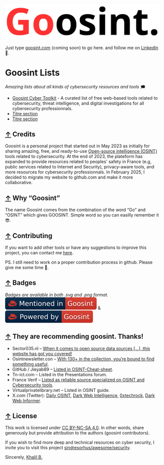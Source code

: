 [![logo-cut.jpg](media/logo-cut.jpg)](#goosint-lists)

Just type [goosint.com](https://goosint.com) (coming soon) to go here. and follow me on [LinkedIn](https://www.linkedin.com/in/khalilb/) :cowboy_hat_face:.

# Goosint Lists
_Amazing lists about all kinds of cybersecurity resources and tools_ :right_anger_bubble:
- [Goosint Cyber Toolkit](https://github.com/khalil-b1/goosint-cyber-toolkit) - A curated list of free web-based tools related to cybersecurity, threat intelligence, and digital investigations for all cybersecurity professionnals.
- [Titre section](#section)
- [Titre section](#section)

## [↑](#goosint-lists) Credits
Goosint is a personal project that started out in May 2023 as initially for sharing amazing, free, and ready-to-use [Open-source intelligence (OSINT)](https://en.wikipedia.org/wiki/Open-source_intelligence) tools related to cybersecurity.
At the end of 2023, the plateform has expanded to provide resources related to peoples' safety in France (e.g, public services related to Internet and Security), privacy-aware tools, and more resources for cybersecurity professionnals.
In February 2025, I decided to migrate my website to github.com and make it more collaborative.

## [↑](#goosint-lists) Why “Goosint”
The name Goosint comes from the combination of the word “Go” and “OSINT” which gives GOOSINT. Simple word so you can easilly remember it :sunglasses:.

## [↑](#goosint-lists) Contributing
If you want to add other tools or have any suggestions to improve this project, you can contact me [here](https://www.linkedin.com/in/khalilb/).

PS. I still need to work on a proper contribution process in github. Please give me some time :cowboy_hat_face:.

## [↑](#goosint-lists) Badges
_Badges are available in both .svg and .png format._ 
[![mentioned-in-badge.svg](media/mentioned-in-badge.svg)](#goosint-lists) & [![powered-by-badge.svg](media/powered-by-badge.svg)](#goosint-lists)

## [↑](#goosint-lists) They are recommending goosint. Thanks!
- Sector035.nl – [When it comes to open source data sources […], this website has got you covered!](https://sector035.nl/articles/2024-04)
- Osintnewsletter.con – [With 130+ in the collection, you’re bound to find something useful](https://osintnewsletter.com/p/38).
- GitHub / Jieyab89 – [Listed in OSINT-Cheat-sheet](https://github.com/Jieyab89/OSINT-Cheat-sheet).
- Tn-ict.com – Listed in the Presentations forum.
- France Verif – [Listed as reliable source specialized on OSINT and Cybersecurity tools](https://github.com/Jieyab89/OSINT-Cheat-sheet).
- Virtualprivatelibrary.net – Listed in OSINT guide.
- X.com (Twitter): [Daily OSINT](https://x.com/DailyOsint/status/1747590109497803252), [Dark Web Intelligence](https://x.com/DailyDarkWeb/status/1750515946240844218), [0xtechrock](https://x.com/0xtechrock/status/1741032882058207739), [Dark Web Informer](https://x.com/DarkWebInformer/status/1778110804836884814?mx=2).

## [↑](#goosint-lists) License
This work is licensed under [CC BY-NC-SA 4.0](https://creativecommons.org/licenses/by-nc-sa/4.0/?ref=chooser-v1). In other words, share generously but provide attribution to the authors (goosint contributors).

If you wish to find more deep and technical resources on cyber security, I invite you to visit this project [sindresorhus/awesome/security](https://github.com/sindresorhus/awesome/tree/main?tab=readme-ov-file#security).

Sincerely, [Khalil B.](https://www.linkedin.com/in/khalilb/)
